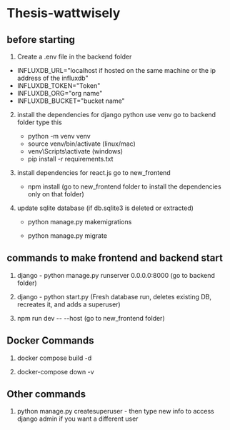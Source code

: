 # Thesis-wattwisely

## before starting
1. Create a .env file in the backend folder
- INFLUXDB_URL="localhost if hosted on the same machine or the ip address of the influxdb"
- INFLUXDB_TOKEN="Token"
- INFLUXDB_ORG="org name"
- INFLUXDB_BUCKET="bucket name"

2. install the dependencies for django python use venv go to backend folder type this 
    - python -m venv venv
    - source venv/bin/activate (linux/mac)
    - venv\Scripts\activate (windows)
    - pip install -r requirements.txt

3. install dependencies for react.js go to new_frontend
    - npm install (go to new_frontend folder to install the dependencies only on that folder)

4. update sqlite database (if db.sqlite3 is deleted or extracted)

    - python manage.py makemigrations

    - python manage.py migrate

## commands to make frontend and backend start

1. django - python manage.py runserver 0.0.0.0:8000 (go to backend folder)

2. django - python start.py (Fresh database run, deletes existing DB, recreates it, and adds a superuser) 

3. npm run dev -- --host (go to new_frontend folder)

## Docker Commands 

1. docker compose build -d

2. docker-compose down -v

## Other commands

1. python manage.py createsuperuser - then type new info to access django admin if you want a different user



